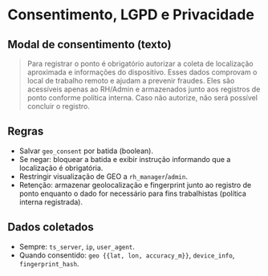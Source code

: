 # Consentimento, LGPD e Privacidade

## Modal de consentimento (texto)
> Para registrar o ponto é obrigatório autorizar a coleta de localização aproximada e informações do dispositivo. Esses dados comprovam o local de trabalho remoto e ajudam a prevenir fraudes. Eles são acessíveis apenas ao RH/Admin e armazenados junto aos registros de ponto conforme política interna. Caso não autorize, não será possível concluir o registro.

## Regras
- Salvar `geo_consent` por batida (boolean).
- Se negar: bloquear a batida e exibir instrução informando que a localização é obrigatória.
- Restringir visualização de GEO a `rh_manager`/`admin`.
- Retenção: armazenar geolocalização e fingerprint junto ao registro de ponto enquanto o dado for necessário para fins trabalhistas (política interna registrada).

## Dados coletados
- Sempre: `ts_server`, `ip`, `user_agent`.
- Quando consentido: `geo {{lat, lon, accuracy_m}}`, `device_info`, `fingerprint_hash`.
